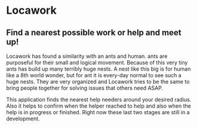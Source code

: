 # Locawork
## Find a nearest possible work or help and meet up!
Locawork has found a similarity with an ants and human.
ants are purposeful for their small and logical movement.
Because of this very tiny ants has build up many terribly huge nests.
A nest like this big is for human like a 8th world wonder,
but for ant it is every-day normal to see such a huge nests.
They are very organized and Locawork tries to be the same to bring
people together for solving issues that others need ASAP.

This application finds the nearest help needers
around your desired radius.
Also it helps to confirm when the helper reached to help and also
when the help is in progress or finished. Right now these last two stages are
still in a development.





